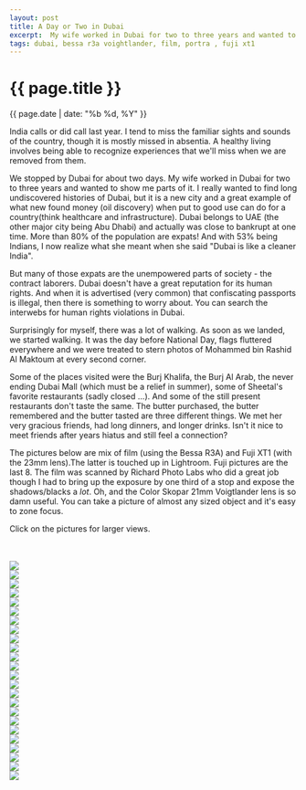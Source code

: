 ```yaml
---
layout: post
title: A Day or Two in Dubai
excerpt:  My wife worked in Dubai for two to three years and wanted to show me parts of it
tags: dubai, bessa r3a voightlander, film, portra , fuji xt1
---
```


{{ page.title }}
================
<div class="pdate"> {{ page.date | date: "%b %d, %Y" }} </div>

India calls or did call last year. I tend to miss the familiar sights and sounds
of the country, though it is mostly missed in absentia. A healthy living involves
being able to recognize experiences that we'll miss when we are removed from them.

We stopped by Dubai for about two days. My wife worked in Dubai for two to three
years and wanted to show me parts of it. I really wanted to find long
undiscovered histories of Dubai, but it is a new city and a great example of what
new found money (oil discovery) when put to good use can do for a country(think
healthcare and infrastructure). Dubai belongs to UAE (the other major city being
Abu Dhabi) and actually was close to bankrupt at one time. More than 80% of the
population are expats! And with 53% being Indians, I now realize what she meant
when she said "Dubai is like a cleaner India".

But many of those expats are the unempowered parts  of society - the contract
laborers.  Dubai doesn't have a great reputation for its human rights. And when
it is advertised (very common) that confiscating passports is illegal, then
there is something to worry about.  You can search the interwebs for human
rights violations in Dubai.

Surprisingly for myself, there was a lot of walking. As soon as we landed, we
started walking. It was the day before National Day,  flags fluttered
everywhere and we were treated to stern photos of Mohammed bin Rashid Al Maktoum
at every second corner.

Some of the places visited were the Burj Khalifa, the Burj Al Arab, the never
ending Dubai Mall (which must be a relief in summer), some of Sheetal's favorite
restaurants (sadly closed ...). And some of the still present restaurants don't
taste the same. The butter purchased, the butter remembered and the butter
tasted are three different things. We met her very gracious friends, had long
dinners, and longer drinks. Isn't it nice to meet friends after years hiatus and
still feel a connection?


The pictures below are mix of film (using the Bessa R3A) and Fuji XT1 (with the
23mm lens).The latter is touched up in Lightroom. Fuji pictures are the last 8.
The film was scanned by Richard Photo Labs who did a great job though I had to
bring up the exposure by one third of a stop and expose the shadows/blacks a
_lot_. Oh, and the Color Skopar 21mm Voigtlander lens is so damn useful. You can
take a picture of almost any sized object and it's easy to zone focus.


Click on the pictures for larger views.


<div style="max-width:1200px;margin:0;padding:0;"> <div id="demo5" class="flex-images"> <br> <br>
<div class="item" data-w="1500" data-h="994">
	<div class="img"><a href="{{ site.url }}/images/photos/dubai/t-000088600003.jpg"><img src="{{ site.url }}/images/blank.gif" data-src="{{ site.url }}/images/photos/dubai/st-000088600003.jpg"></a></div>
</div>
<div class="item" data-w="994" data-h="1500">
	<div class="img"><a href="{{ site.url }}/images/photos/dubai/t-000088600004.jpg"><img src="{{ site.url }}/images/blank.gif" data-src="{{ site.url }}/images/photos/dubai/st-000088600004.jpg"></a></div>
</div>
<div class="item" data-w="994" data-h="1500">
	<div class="img"><a href="{{ site.url }}/images/photos/dubai/t-000088600009.jpg"><img src="{{ site.url }}/images/blank.gif" data-src="{{ site.url }}/images/photos/dubai/st-000088600009.jpg"></a></div>
</div>
<div class="item" data-w="994" data-h="1500">
	<div class="img"><a href="{{ site.url }}/images/photos/dubai/t-000088600010.jpg"><img src="{{ site.url }}/images/blank.gif" data-src="{{ site.url }}/images/photos/dubai/st-000088600010.jpg"></a></div>
</div>
<div class="item" data-w="994" data-h="1500">
	<div class="img"><a href="{{ site.url }}/images/photos/dubai/t-000088600012.jpg"><img src="{{ site.url }}/images/blank.gif" data-src="{{ site.url }}/images/photos/dubai/st-000088600012.jpg"></a></div>
</div>
<div class="item" data-w="994" data-h="1500">
	<div class="img"><a href="{{ site.url }}/images/photos/dubai/t-000088600013.jpg"><img src="{{ site.url }}/images/blank.gif" data-src="{{ site.url }}/images/photos/dubai/st-000088600013.jpg"></a></div>
</div>
<div class="item" data-w="994" data-h="1500">
	<div class="img"><a href="{{ site.url }}/images/photos/dubai/t-000088600014.jpg"><img src="{{ site.url }}/images/blank.gif" data-src="{{ site.url }}/images/photos/dubai/st-000088600014.jpg"></a></div>
</div>
<div class="item" data-w="994" data-h="1500">
	<div class="img"><a href="{{ site.url }}/images/photos/dubai/t-000088600015.jpg"><img src="{{ site.url }}/images/blank.gif" data-src="{{ site.url }}/images/photos/dubai/st-000088600015.jpg"></a></div>
</div>
<div class="item" data-w="994" data-h="1500">
	<div class="img"><a href="{{ site.url }}/images/photos/dubai/t-000088600020.jpg"><img src="{{ site.url }}/images/blank.gif" data-src="{{ site.url }}/images/photos/dubai/st-000088600020.jpg"></a></div>
</div>
<div class="item" data-w="994" data-h="1500">
	<div class="img"><a href="{{ site.url }}/images/photos/dubai/t-000088600022.jpg"><img src="{{ site.url }}/images/blank.gif" data-src="{{ site.url }}/images/photos/dubai/st-000088600022.jpg"></a></div>
</div>
<div class="item" data-w="994" data-h="1500">
	<div class="img"><a href="{{ site.url }}/images/photos/dubai/t-000088600024.jpg"><img src="{{ site.url }}/images/blank.gif" data-src="{{ site.url }}/images/photos/dubai/st-000088600024.jpg"></a></div>
</div>
<div class="item" data-w="994" data-h="1500">
	<div class="img"><a href="{{ site.url }}/images/photos/dubai/t-000088600026.jpg"><img src="{{ site.url }}/images/blank.gif" data-src="{{ site.url }}/images/photos/dubai/st-000088600026.jpg"></a></div>
</div>
<div class="item" data-w="1500" data-h="994">
	<div class="img"><a href="{{ site.url }}/images/photos/dubai/t-000088600029.jpg"><img src="{{ site.url }}/images/blank.gif" data-src="{{ site.url }}/images/photos/dubai/st-000088600029.jpg"></a></div>
</div>
<div class="item" data-w="994" data-h="1500">
	<div class="img"><a href="{{ site.url }}/images/photos/dubai/t-000088600032.jpg"><img src="{{ site.url }}/images/blank.gif" data-src="{{ site.url }}/images/photos/dubai/st-000088600032.jpg"></a></div>
</div>
<div class="item" data-w="994" data-h="1500">
	<div class="img"><a href="{{ site.url }}/images/photos/dubai/t-000088600033.jpg"><img src="{{ site.url }}/images/blank.gif" data-src="{{ site.url }}/images/photos/dubai/st-000088600033.jpg"></a></div>
</div>
<div class="item" data-w="994" data-h="1500">
	<div class="img"><a href="{{ site.url }}/images/photos/dubai/t-000088600034.jpg"><img src="{{ site.url }}/images/blank.gif" data-src="{{ site.url }}/images/photos/dubai/st-000088600034.jpg"></a></div>
</div>
<div class="item" data-w="1000" data-h="1500">
	<div class="img"><a href="{{ site.url }}/images/photos/dubai/t-DSCF0279.jpg"><img src="{{ site.url }}/images/blank.gif" data-src="{{ site.url }}/images/photos/dubai/st-DSCF0279.jpg"></a></div>
</div>
<div class="item" data-w="1000" data-h="1500">
	<div class="img"><a href="{{ site.url }}/images/photos/dubai/t-DSCF0287.jpg"><img src="{{ site.url }}/images/blank.gif" data-src="{{ site.url }}/images/photos/dubai/st-DSCF0287.jpg"></a></div>
</div>
<div class="item" data-w="1000" data-h="1500">
	<div class="img"><a href="{{ site.url }}/images/photos/dubai/t-DSCF0292.jpg"><img src="{{ site.url }}/images/blank.gif" data-src="{{ site.url }}/images/photos/dubai/st-DSCF0292.jpg"></a></div>
</div>
<div class="item" data-w="999" data-h="1500">
	<div class="img"><a href="{{ site.url }}/images/photos/dubai/t-DSCF0293.jpg"><img src="{{ site.url }}/images/blank.gif" data-src="{{ site.url }}/images/photos/dubai/st-DSCF0293.jpg"></a></div>
</div>
<div class="item" data-w="1000" data-h="1500">
	<div class="img"><a href="{{ site.url }}/images/photos/dubai/t-DSCF0301.jpg"><img src="{{ site.url }}/images/blank.gif" data-src="{{ site.url }}/images/photos/dubai/st-DSCF0301.jpg"></a></div>
</div>
<div class="item" data-w="1000" data-h="1500">
	<div class="img"><a href="{{ site.url }}/images/photos/dubai/t-DSCF0302.jpg"><img src="{{ site.url }}/images/blank.gif" data-src="{{ site.url }}/images/photos/dubai/st-DSCF0302.jpg"></a></div>
</div>
<div class="item" data-w="1000" data-h="1500">
	<div class="img"><a href="{{ site.url }}/images/photos/dubai/t-DSCF0304.jpg"><img src="{{ site.url }}/images/blank.gif" data-src="{{ site.url }}/images/photos/dubai/st-DSCF0304.jpg"></a></div>
</div>
<div class="item" data-w="1500" data-h="1000">
	<div class="img"><a href="{{ site.url }}/images/photos/dubai/t-DSCF0309.jpg"><img src="{{ site.url }}/images/blank.gif" data-src="{{ site.url }}/images/photos/dubai/st-DSCF0309.jpg"></a></div>
</div>
</div>
</div>

<script>
$('#demo5').flexImages({ rowHeight:700 , truncate: 0});
</script>
